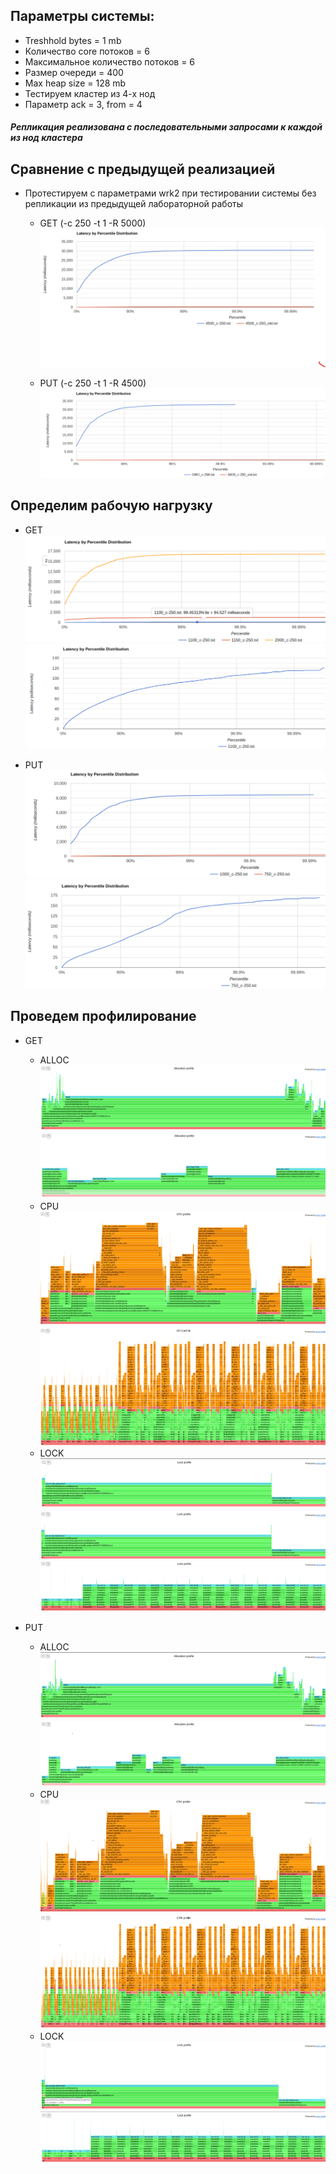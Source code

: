 ## Параметры системы:
* Treshhold bytes = 1 mb
* Количество core потоков = 6
* Максимальное количество потоков = 6
* Размер очереди = 400
* Max heap size = 128 mb
* Тестируем кластер из 4-х нод
* Параметр ack = 3, from = 4

##### Репликация реализована с последовательными запросами к каждой из нод кластера

## Сравнение с предыдущей реализацией

* Протестируем с параметрами wrk2 при тестировании системы без репликации из предыдущей лабораторной работы
  
  * GET (-c 250 -t 1 -R 5000)
    ![](./screens/img_hist/get_new_old.png)
  
  * PUT (-c 250 -t 1 -R 4500)
    ![](./screens/img_hist/put_new_old.png)

## Определим рабочую нагрузку

  * GET
    ![](./screens/img_hist/get.png)
    ![](./screens/img_hist/get_solo.png)

  * PUT
    ![](./screens/img_hist/put.png)
    ![](./screens/img_hist/put_solo.png)

## Проведем профилирование

  * GET
    * ALLOC
      ![](./screens/get/alloc_1.png)
      ![](./screens/get/alloc_2.png)
    * CPU
      ![](./screens/get/cpu_1.png)
      ![](./screens/get/cpu_2.png)
    * LOCK
      ![](./screens/get/lock_1.png)
      ![](./screens/get/lock_2.png)
      ![](./screens/get/lock_3.png)

  * PUT
    * ALLOC
      ![](./screens/put/alloc_1.png)
      ![](./screens/put/alloc_2.png)
    * CPU
      ![](./screens/put/cpu_1.png)
      ![](./screens/put/cpu_2.png)
    * LOCK
      ![](./screens/put/lock_1.png)
      ![](./screens/put/lock_2.png)
